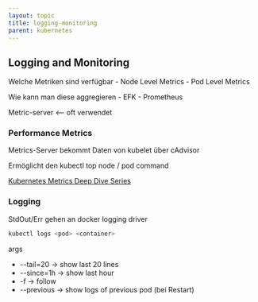 ```yaml
---
layout: topic
title: logging-monitoring
parent: kubernetes
---
```



## Logging and Monitoring

Welche Metriken sind verfügbar
	- Node Level Metrics
	- Pod Level Metrics

Wie kann man diese aggregieren
	- EFK
	- Prometheus
  
Metric-server <-- oft verwendet

### Performance Metrics

Metrics-Server bekommt Daten von kubelet über cAdvisor

Ermöglicht den kubectl top node / pod command

[Kubernetes Metrics Deep Dive Series](https://blog.freshtracks.io/a-deep-dive-into-kubernetes-metrics-66936addedae)

### Logging

StdOut/Err gehen an docker logging driver

```bash
kubectl logs <pod> <container> 
```

args
- --tail=20 -> show last 20 lines
- --since=1h -> show last hour
- -f -> follow
- --previous -> show logs of previous pod (bei Restart)

